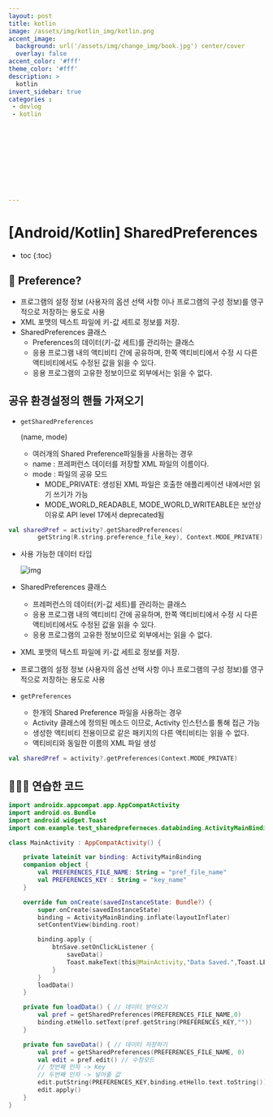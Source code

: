 ```yaml
---
layout: post
title: kotlin
image: /assets/img/kotlin_img/kotlin.png
accent_image: 
  background: url('/assets/img/change_img/book.jpg') center/cover
  overlay: false
accent_color: '#fff'
theme_color: '#fff'
description: >
  kotlin
invert_sidebar: true
categories :
 - devlog	
 - kotlin











---
```


# [Android/Kotlin] SharedPreferences

* toc
{:toc}


## 📌 Preference?

- 프로그램의 설정 정보 (사용자의 옵션 선택 사항 이나 프로그램의 구성 정보)를 영구적으로 저장하는 용도로 사용
- XML 포맷의 텍스트 파일에 키-값 세트로 정보를 저장.
- SharedPreferences 클래스
  - Preferences의 데이터(키-값 세트)를 관리하는 클래스
  - 응용 프로그램 내의 액티비티 간에 공유하며, 한쪽 액티비티에서 수정 시 다른 액티비티에서도 수정된 값을 읽을 수 있다.
  - 응용 프로그램의 고유한 정보이므로 외부에서는 읽을 수 없다.



## **공유 환경설정의 핸들 가져오기**

- ```
  getSharedPreferences
  ```

   (name, mode)

  - 여러개의 Shared Preference파일들을 사용하는 경우
  - name : 프레퍼런스 데이터를 저장할 XML 파일의 이름이다.
  - mode : 파일의 공유 모드
    - MODE_PRIVATE: 생성된 XML 파일은 호출한 애플리케이션 내에서만 읽기 쓰기가 가능
    - MODE_WORLD_READABLE, MODE_WORLD_WRITEABLE은 보안상 이유로 API level 17에서 deprecated됨

```kotlin
val sharedPref = activity?.getSharedPreferences(
        getString(R.string.preference_file_key), Context.MODE_PRIVATE)
```

- 사용 가능한 데이터 타입

  ![img](https://teamsparta.notion.site/image/https%3A%2F%2Fs3-us-west-2.amazonaws.com%2Fsecure.notion-static.com%2Fd8886449-c473-4f6e-8559-606a3c7d4f23%2FUntitled.png?table=block&id=691ce0ae-32a4-49e1-8cfd-04c8dfc8b913&spaceId=83c75a39-3aba-4ba4-a792-7aefe4b07895&width=2000&userId=&cache=v2)

- SharedPreferences 클래스

  - 프레퍼런스의 데이터(키-값 세트)를 관리하는 클래스
  - 응용 프로그램 내의 액티비티 간에 공유하며, 한쪽 액티비티에서 수정 시 다른 액티비티에서도 수정된 값을 읽을 수 있다.
  - 응용 프로그램의 고유한 정보이므로 외부에서는 읽을 수 없다.

- XML 포맷의 텍스트 파일에 키-값 세트로 정보를 저장.

- 프로그램의 설정 정보 (사용자의 옵션 선택 사항 이나 프로그램의 구성 정보)를 영구적으로 저장하는 용도로 사용

- `getPreferences`
  - 한개의 Shared Preference 파일을 사용하는 경우
  - Activity 클래스에 정의된 메소드 이므로, Activity 인스턴스를 통해 접근 가능
  - 생성한 액티비티 전용이므로 같은 패키지의 다른 액티비티는 읽을 수 없다.
  - 액티비티와 동일한 이름의 XML 파일 생성

```kotlin
val sharedPref = activity?.getPreferences(Context.MODE_PRIVATE)
```





## 👨🏻‍💻 연습한 코드



```kotlin
import androidx.appcompat.app.AppCompatActivity
import android.os.Bundle
import android.widget.Toast
import com.example.test_sharedpreferneces.databinding.ActivityMainBinding

class MainActivity : AppCompatActivity() {

    private lateinit var binding: ActivityMainBinding
    companion object {
        val PREFERENCES_FILE_NAME: String = "pref_file_name"
        val PREFERENCES_KEY : String = "key_name"
    }

    override fun onCreate(savedInstanceState: Bundle?) {
        super.onCreate(savedInstanceState)
        binding = ActivityMainBinding.inflate(layoutInflater)
        setContentView(binding.root)

        binding.apply {
            btnSave.setOnClickListener {
                saveData()
                Toast.makeText(this@MainActivity,"Data Saved.",Toast.LENGTH_SHORT).show()
            }
        }
        loadData()
    }

    private fun loadData() { // 데이터 받아오기
        val pref = getSharedPreferences(PREFERENCES_FILE_NAME,0)
        binding.etHello.setText(pref.getString(PREFERENCES_KEY,""))
    }

    private fun saveData() { // 데이터 저장하기
        val pref = getSharedPreferences(PREFERENCES_FILE_NAME, 0)
        val edit = pref.edit() // 수정모드
        // 첫번째 인자 -> Key
        // 두번째 인자 -> 넣어줄 값
        edit.putString(PREFERENCES_KEY,binding.etHello.text.toString())
        edit.apply()
    }
}
```
